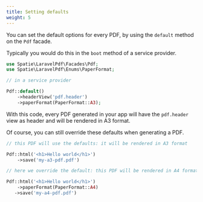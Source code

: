 ```yaml
---
title: Setting defaults
weight: 5
---
```


You can set the default options for every PDF, by using the `default` method on the `Pdf` facade.

Typically you would do this in the `boot` method of a service provider.

```php
use Spatie\LaravelPdf\Facades\Pdf;
use Spatie\LaravelPdf\Enums\PaperFormat;

// in a service provider

Pdf::default()
    ->headerView('pdf.header')
    ->paperFormat(PaperFormat::A3);
```

With this code, every PDF generated in your app will have the `pdf.header` view as header and will be rendered in A3 format.

Of course, you can still override these defaults when generating a PDF.

```php
// this PDF will use the defaults: it will be rendered in A3 format

Pdf::html('<h1>Hello world</h1>')
    ->save('my-a3-pdf.pdf')

// here we override the default: this PDF will be rendered in A4 format

Pdf::html('<h1>Hello world</h1>')
    ->paperFormat(PaperFormat::A4)
   ->save('my-a4-pdf.pdf')
```
